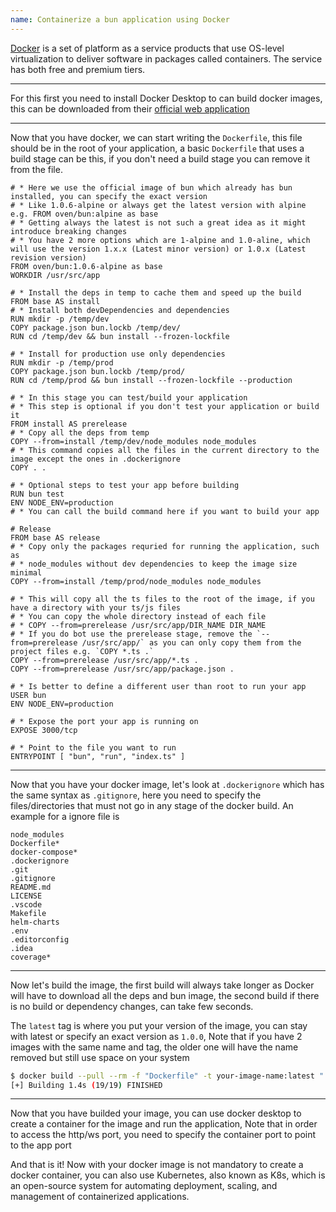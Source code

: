 ```yaml
---
name: Containerize a bun application using Docker
---
```


[Docker](https://www.docker.com) is a set of platform as a service products that use OS-level virtualization to deliver software in packages called containers. The service has both free and premium tiers.

---

For this first you need to install Docker Desktop to can build docker images, this can be downloaded from their [official web application](https://www.docker.com/products/docker-desktop/)

---

Now that you have docker, we can start writing the `Dockerfile`, this file should be in the root of your application, a basic `Dockerfile` that uses a build stage can be this, if you don't need a build stage you can remove it from the file.

```dockerfile#Dockerfile
# * Here we use the official image of bun which already has bun installed, you can specify the exact version
# * Like 1.0.6-alpine or always get the latest version with alpine e.g. FROM oven/bun:alpine as base
# * Getting always the latest is not such a great idea as it might introduce breaking changes
# * You have 2 more options which are 1-alpine and 1.0-aline, which will use the version 1.x.x (Latest minor version) or 1.0.x (Latest revision version)
FROM oven/bun:1.0.6-alpine as base
WORKDIR /usr/src/app

# * Install the deps in temp to cache them and speed up the build
FROM base AS install
# * Install both devDependencies and dependencies
RUN mkdir -p /temp/dev
COPY package.json bun.lockb /temp/dev/
RUN cd /temp/dev && bun install --frozen-lockfile

# * Install for production use only dependencies
RUN mkdir -p /temp/prod
COPY package.json bun.lockb /temp/prod/
RUN cd /temp/prod && bun install --frozen-lockfile --production

# * In this stage you can test/build your application
# * This step is optional if you don't test your application or build it
FROM install AS prerelease
# * Copy all the deps from temp
COPY --from=install /temp/dev/node_modules node_modules
# * This command copies all the files in the current directory to the image except the ones in .dockerignore
COPY . .

# * Optional steps to test your app before building
RUN bun test
ENV NODE_ENV=production
# * You can call the build command here if you want to build your app

# Release
FROM base AS release
# * Copy only the packages requried for running the application, such as
# * node_modules without dev dependencies to keep the image size minimal
COPY --from=install /temp/prod/node_modules node_modules

# * This will copy all the ts files to the root of the image, if you have a directory with your ts/js files
# * You can copy the whole directory instead of each file
# * COPY --from=prerelease /usr/src/app/DIR_NAME DIR_NAME
# * If you do bot use the prerelease stage, remove the `--from=prerelease /usr/src/app/` as you can only copy them from the project files e.g. `COPY *.ts .`
COPY --from=prerelease /usr/src/app/*.ts .
COPY --from=prerelease /usr/src/app/package.json .

# * Is better to define a different user than root to run your app
USER bun
ENV NODE_ENV=production

# * Expose the port your app is running on
EXPOSE 3000/tcp

# * Point to the file you want to run
ENTRYPOINT [ "bun", "run", "index.ts" ]
```

---

Now that you have your docker image, let's look at `.dockerignore` which has the same syntax as `.gitignore`, here you need to specify the files/directories that must not go in any stage of the docker build. An example for a ignore file is

```ignore#.dockerignore
node_modules
Dockerfile*
docker-compose*
.dockerignore
.git
.gitignore
README.md
LICENSE
.vscode
Makefile
helm-charts
.env
.editorconfig
.idea
coverage*
```

---

Now let's build the image, the first build will always take longer as Docker will have to download all the deps and bun image, the second build if there is no build or dependency changes, can take few seconds.

The `latest` tag is where you put your version of the image, you can stay with latest or specify an exact version as `1.0.0`, Note that if you have 2 images with the same name and tag, the older one will have the name removed but still use space on your system

```bash
$ docker build --pull --rm -f "Dockerfile" -t your-image-name:latest "."
[+] Building 1.4s (19/19) FINISHED
```

---

Now that you have builded your image, you can use docker desktop to create a container for the image and run the application, Note that in order to access the http/ws port, you need to specify the container port to point to the app port

And that is it! Now with your docker image is not mandatory to create a docker container, you can also use Kubernetes, also known as K8s, which is an open-source system for automating deployment, scaling, and management of containerized applications.

